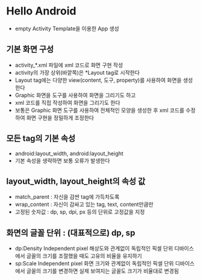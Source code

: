 # Hello Android

* empty Activity Template을 이용한 App 생성

## 기본 화면 구성
* activity_*.xml 파일에 xml 코드로 화면 구현 작성
* activity의 가장 상위(바깥쪽)은 *Layout tag로 시작한다
* Layout tag에는 다양한 view(content, 도구, property)를 사용하여 화면을 생성한다
* Graphic 화면을 도구를 사용하여 화면을 그리기도 하고
* xml 코드를 직접 작성하여 화면을 그리기도 한다
* 보통은 Graphic 화면 도구를 사용하여 전체적인 모양을 생성한 후
xml 코드를 수정하여 화면 구현을 정밀하게 조정한다

## 모든 tag의 기본 속성
* android:layout_width, android:layout_height
* 기본 속성을 생략하면 보통 오류가 발생한다

## layout_width, layout_height의 속성 값
* match_parent : 자신을 감싼 tag에 가득차도록
* wrap_content : 자신이 감싸고 있는 tag, text, content만큼만
* 고정된 숫자값 : dp, sp, dpi, px 등의 단위로 고정값을 지정

## 화면의 글꼴 단위 : (대표적으로) dp, sp
* dp:Density Independent pixel
해상도와 관계없이 독립적인 픽셀 단위
디바이스에서 글꼴의 크기를 조절했을 때도 고유의 비율을 유지하기
* sp:Scale Independent pixel
화면 크기와 관계없이 독립적인 픽셀 단위
디바이스에서 글꼴의 크기를 변경하면 실제 보여지는 글꼴도 크기가 비율대로 변경됨